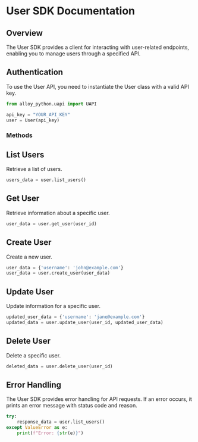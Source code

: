 # User SDK Documentation

## Overview

The User SDK provides a client for interacting with user-related endpoints, enabling you to manage users through a specified API.

## Authentication

To use the User API, you need to instantiate the User class with a valid API key.

```python
from alloy_python.uapi import UAPI

api_key = "YOUR_API_KEY"
user = User(api_key)
```

### Methods

## List Users

Retrieve a list of users.

```python
users_data = user.list_users()
```

## Get User

Retrieve information about a specific user.

```python
user_data = user.get_user(user_id)
```

## Create User

Create a new user.

```python
user_data = {'username': 'john@example.com'}
user_data = user.create_user(user_data)
```

## Update User

Update information for a specific user.

```python
updated_user_data = {'username': 'jane@example.com'}
updated_data = user.update_user(user_id, updated_user_data)
```

## Delete User

Delete a specific user.

```python
deleted_data = user.delete_user(user_id)
```

## Error Handling

The User SDK provides error handling for API requests. If an error occurs, it prints an error message with status code and reason.

```python
try:
    response_data = user.list_users()
except ValueError as e:
    print(f"Error: {str(e)}")
```
